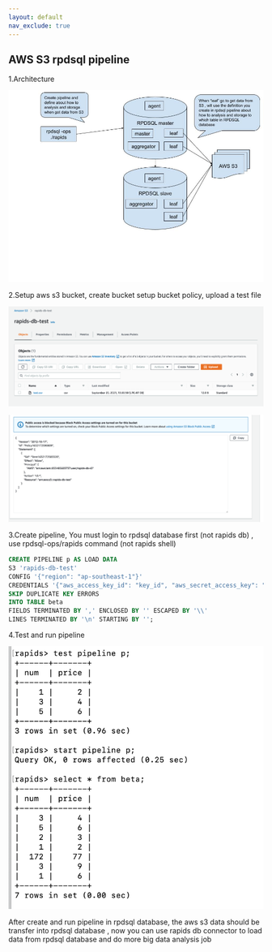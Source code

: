```yaml
---
layout: default
nav_exclude: true
---
```


## AWS S3 rpdsql pipeline

1.Architecture

![Branching](/images/rapids%20db%20pipeline.jpg)

2.Setup aws s3 bucket, create bucket setup bucket policy, upload a test file

![Branching](/images/Screen%20Shot%202021-09-20%20at%201.44.59%20PM.png)

![Branching](/images/Screen%20Shot%202021-09-20%20at%202.21.02%20PM.png)

3.Create pipeline, You must login to rpdsql database first (not rapids db) , use rpdsql-ops/rapids command (not rapids shell)

```sql
CREATE PIPELINE p AS LOAD DATA 
S3 'rapids-db-test' 
CONFIG '{"region": "ap-southeast-1"}' 
CREDENTIALS '{"aws_access_key_id": "key_id", "aws_secret_access_key": "secret_key"}' 
SKIP DUPLICATE KEY ERRORS
INTO TABLE beta
FIELDS TERMINATED BY ',' ENCLOSED BY '' ESCAPED BY '\\' 
LINES TERMINATED BY '\n' STARTING BY '';
```

4.Test and run pipeline

![Branching](/images/Screen%20Shot%202021-09-21%20at%209.59.53%20AM.png)

After create and run pipeline in rpdsql database, the aws s3 data should be transfer into rpdsql database , 
now you can use rapids db connector to load data from rpdsql database and do more big data analysis job

